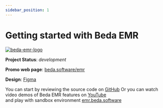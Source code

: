 ```yaml
---
sidebar_position: 1
---
```


# Getting started with Beda EMR 

[![beda-emr-logo](https://user-images.githubusercontent.com/6428960/222070888-a97e2d97-7eb0-4cb3-8310-5fdb7b56aa10.svg)](https://beda.software/emr)

__Project Status__: _development_

__Promo web page__: [beda.software/emr](https://beda.software/emr)

__Design__: [Figma](https://www.figma.com/file/2bxMDfG3lRPEZpRwDC4gTB/SaaS-EMR-System)

You can start by reviewing the source code on [GitHub]([https://github.com/beda-software/fhir-emr](https://github.com/beda-software/fhir-emr#installation))
Or you can watch video demos of Beda EMR features on [YouTube](https://www.youtube.com/watch?v=k1qDO8qBPWw&list=PLrnm9AbXp-mhg1_26EGBxBjtTd6j-M7rt)  
and play with sandbox environment [emr.beda.software](https://emr.beda.software)
